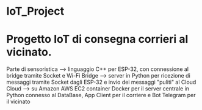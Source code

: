 # IoT_Project
# Progetto IoT di consegna corrieri al vicinato.
Parte di sensoristica --> linguaggio C++ per ESP-32, con connessione al bridge tramite Socket e Wi-Fi
Bridge --> server in Python per ricezione di messaggi tramite Socket dagli ESP-32 e invio dei messaggi "puliti" al Cloud
Cloud --> su Amazon AWS EC2 container Docker per il server centrale in Python connesso al DataBase, App Client per il corriere e Bot Telegram per il vicinato
